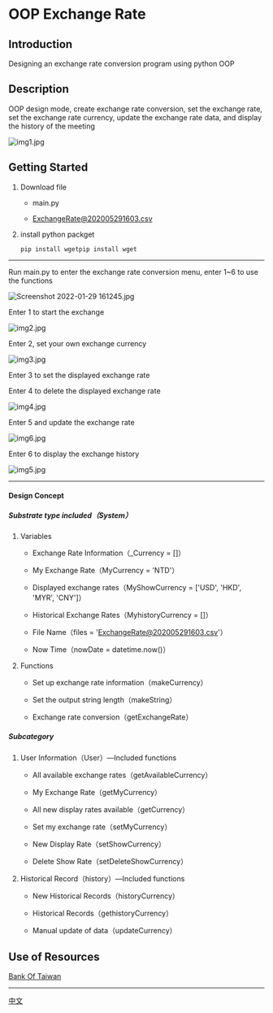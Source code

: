 # OOP Exchange Rate

## Introduction

Designing an exchange rate conversion program using python OOP

## Description

OOP design mode, create exchange rate conversion, set the exchange rate, set the exchange rate currency, update the exchange rate data, and display the history of the meeting

<img title="" src="https://s2.loli.net/2022/01/29/1QpYVF7WqMvR23k.jpg" alt="img1.jpg" data-align="center">

## Getting Started

1. Download file
   
   - main.py
   
   - ExchangeRate@202005291603.csv

2. install python packget
   
   ```
   pip install wgetpip install wget
   ```

---

Run main.py to enter the exchange rate conversion menu, enter 1~6 to use the functions

<img title="" src="https://s2.loli.net/2022/01/29/1QpYVF7WqMvR23k.jpg" alt="Screenshot 2022-01-29 161245.jpg" data-align="center">

Enter 1 to start the exchange

<img title="" src="https://s2.loli.net/2022/01/29/AjnkGwmQvFHeIhN.jpg" alt="img2.jpg" data-align="center">

Enter 2, set your own exchange currency

<img title="" src="https://s2.loli.net/2022/01/29/4wzsFBgUkuiXNly.jpg" alt="img3.jpg" data-align="center">

Enter 3 to set the displayed exchange rate

Enter 4 to delete the displayed exchange rate

<img title="" src="https://s2.loli.net/2022/01/29/b3N2Bfa1Wj7vIm9.jpg" alt="img4.jpg" data-align="center">

Enter 5 and update the exchange rate

<img title="" src="https://s2.loli.net/2022/01/29/yd7TnR2Ys8bHmBi.jpg" alt="img6.jpg" data-align="center">

Enter 6 to display the exchange history

<img title="" src="https://s2.loli.net/2022/01/29/3wFdmYbISaqD1Co.jpg" alt="img5.jpg" data-align="center">

---

#### Design Concept

##### Substrate type included（System）

1. Variables
   
   - Exchange Rate Information（_Currency = []）
   
   - My Exchange Rate（MyCurrency = 'NTD'）
   
   - Displayed exchange rates（MyShowCurrency = ['USD', 'HKD', 'MYR', 'CNY']）
   
   - Historical Exchange Rates（MyhistoryCurrency = []）
   
   - File Name（files = '[ExchangeRate@202005291603.csv](mailto:ExchangeRate@202005291603.csv)'）
   
   - Now Time（nowDate = datetime.now()）

2. Functions
   
   - Set up exchange rate information（makeCurrency）
   
   - Set the output string length（makeString）
   
   - Exchange rate conversion（getExchangeRate）

##### Subcategory

1. User Information（User）—Included functions
   
   - All available exchange rates（getAvailableCurrency）
   
   - My Exchange Rate（getMyCurrency）
   
   - All new display rates available（getCurrency）
   
   - Set my exchange rate（setMyCurrency）
   
   - New Display Rate（setShowCurrency）
   
   - Delete Show Rate（setDeleteShowCurrency）

2. Historical Record（history）—Included functions
   
   - New Historical Records（historyCurrency）
   
   - Historical Records（gethistoryCurrency） 
   
   - Manual update of data（updateCurrency）

## 

## Use of Resources

[Bank Of Taiwan](https://rate.bot.com.tw/)

---

[中文](https://github.com/c4882488/PythonExchangeRate/blob/master/README_china.md)
